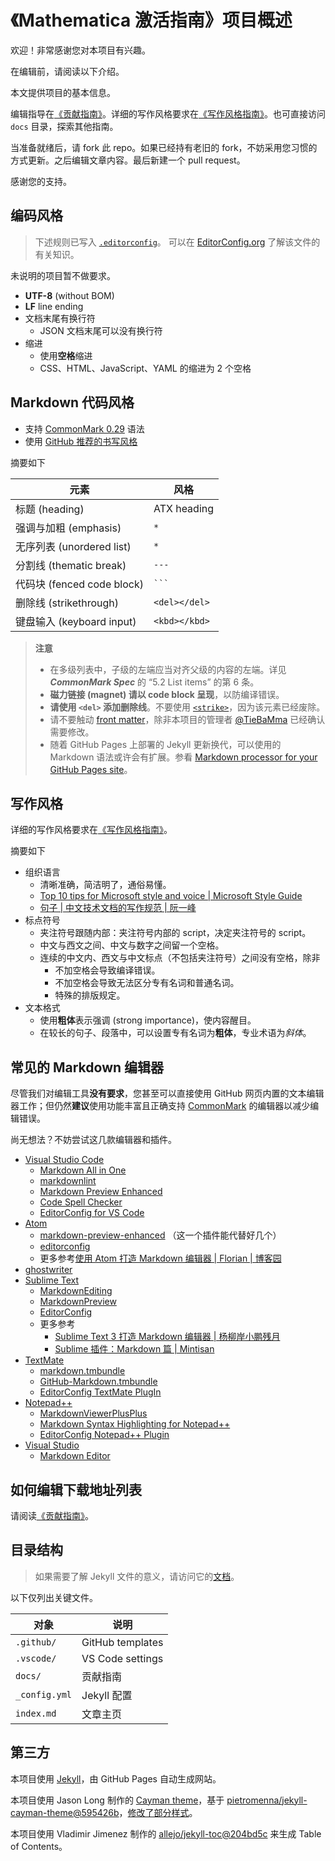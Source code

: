 # 《Mathematica 激活指南》项目概述

欢迎！非常感谢您对本项目有兴趣。

在编辑前，请阅读以下介绍。

本文提供项目的基本信息。

编辑指导在[《贡献指南》][CONTRIBUTING]。详细的写作风格要求在[《写作风格指南》][Writing-style-guide]。也可直接访问 `docs` 目录，探索其他指南。

当准备就绪后，请 fork 此 repo。如果已经持有老旧的 fork，不妨采用您习惯的方式更新。之后编辑文章内容。最后新建一个 pull request。

感谢您的支持。

## 编码风格

> 下述规则已写入 [`.editorconfig`](.editorconfig)。
> 可以在 [EditorConfig.org](https://editorconfig.org/) 了解该文件的有关知识。

未说明的项目暂不做要求。

* **UTF-8** (without BOM)
* **LF** line ending
* 文档末尾有换行符
  * JSON 文档末尾可以没有换行符
* 缩进
  * 使用**空格**缩进
  * CSS、HTML、JavaScript、YAML 的缩进为 2 个空格

## Markdown 代码风格

* 支持 [CommonMark 0.29](https://spec.commonmark.org/0.29/) 语法
* 使用 [GitHub 推荐的书写风格](https://guides.github.com/features/mastering-markdown/)

摘要如下

| 元素                       | 风格          |
| -------------------------- | ------------- |
| 标题 (heading)             | ATX heading   |
| 强调与加粗 (emphasis)      | `*`           |
| 无序列表 (unordered list)  | `*`           |
| 分割线 (thematic break)    | `---`         |
| 代码块 (fenced code block) | ` ``` `       |
| 删除线 (strikethrough)     | `<del></del>` |
| 键盘输入 (keyboard input)  | `<kbd></kbd>` |

> **注意**
>
> * 在多级列表中，子级的左端应当对齐父级的内容的左端。详见 ***CommonMark Spec*** 的 “5.2 List items” 的第 6 条。
> * **磁力链接 (magnet) 请以 code block 呈现**，以防编译错误。
> * **请使用 `<del>` 添加删除线**。不要使用 [`<strike>`](https://developer.mozilla.org/en-US/docs/Web/HTML/Element/strike)，因为该元素已经废除。
> * 请不要触动 [front matter](https://jekyllrb.com/docs/front-matter/)，除非本项目的管理者 [@TieBaMma](https://github.com/TieBaMma) 已经确认需要修改。
> * 随着 GitHub Pages 上部署的 Jekyll 更新换代，可以使用的 Markdown 语法或许会有扩展。参看 [Markdown processor for your GitHub Pages site](https://help.github.com/en/articles/setting-a-markdown-processor-for-your-github-pages-site-using-jekyll)。

## 写作风格

详细的写作风格要求在[《写作风格指南》][Writing-style-guide]。

摘要如下

* 组织语言
  * 清晰准确，简洁明了，通俗易懂。
  * [Top 10 tips for Microsoft style and voice | Microsoft Style Guide](https://docs.microsoft.com/en-us/style-guide/top-10-tips-style-voice)
  * [句子 | 中文技术文档的写作规范 | 阮一峰](https://github.com/ruanyf/document-style-guide/blob/master/docs/text.md#%E5%8F%A5%E5%AD%90)
* 标点符号
  * 夹注符号跟随内部：夹注符号内部的 script，决定夹注符号的 script。
  * 中文与西文之间、中文与数字之间留一个空格。
  * 连续的中文内、西文与中文标点（不包括夹注符号）之间没有空格，除非
    * 不加空格会导致编译错误。
    * 不加空格会导致无法区分专有名词和普通名词。
    * 特殊的排版规定。
* 文本格式
  * 使用**粗体**表示强调 (strong importance)，使内容醒目。
  * 在较长的句子、段落中，可以设置专有名词为**粗体**，专业术语为*斜体*。

## 常见的 Markdown 编辑器

尽管我们对编辑工具**没有要求**，您甚至可以直接使用 GitHub 网页内置的文本编辑器工作；但仍然**建议**使用功能丰富且正确支持 [CommonMark](https://spec.commonmark.org/) 的编辑器以减少编辑错误。

尚无想法？不妨尝试这几款编辑器和插件。

* [Visual Studio Code](https://code.visualstudio.com/)
  * [Markdown All in One](https://marketplace.visualstudio.com/items?itemName=yzhang.markdown-all-in-one)
  * [markdownlint](https://marketplace.visualstudio.com/items?itemName=DavidAnson.vscode-markdownlint)
  * [Markdown Preview Enhanced](https://marketplace.visualstudio.com/items?itemName=shd101wyy.markdown-preview-enhanced)
  * [Code Spell Checker](https://marketplace.visualstudio.com/items?itemName=streetsidesoftware.code-spell-checker)
  * [EditorConfig for VS Code](https://marketplace.visualstudio.com/items?itemName=EditorConfig.EditorConfig)
* [Atom](https://atom.io/)
  * [markdown-preview-enhanced](https://atom.io/packages/markdown-preview-enhanced) （这一个插件能代替好几个）
  * [editorconfig](https://atom.io/packages/editorconfig)
  * 更多参考[使用 Atom 打造 Markdown 编辑器 | Florian | 博客园](https://www.cnblogs.com/fanzhidongyzby/p/6637084.html)
* [ghostwriter](https://wereturtle.github.io/ghostwriter/)
* [Sublime Text](https://www.sublimetext.com/)
  * [MarkdownEditing](https://packagecontrol.io/packages/MarkdownEditing)
  * [MarkdownPreview](https://packagecontrol.io/packages/MarkdownPreview)
  * [Editor​Config](https://packagecontrol.io/packages/EditorConfig)
  * 更多参考
    * [Sublime Text 3 打造 Markdown 编辑器 | 杨柳岸小鹏残月](https://www.jianshu.com/p/7cbd50058ea3)
    * [Sublime 插件：Markdown 篇 | Mintisan](https://www.jianshu.com/p/aa30cc25c91b)
* [TextMate](https://macromates.com/)
  * [markdown.tmbundle](https://github.com/textmate/markdown.tmbundle)
  * [GitHub-Markdown.tmbundle](https://github.com/textmate/GitHub-Markdown.tmbundle)
  * [EditorConfig TextMate PlugIn](https://github.com/Mr0grog/editorconfig-textmate#readme)
* [Notepad++](https://notepad-plus-plus.org/)
  * [MarkdownViewerPlusPlus](https://github.com/nea/MarkdownViewerPlusPlus)
  * [Markdown Syntax Highlighting for Notepad++](https://github.com/Edditoria/markdown-plus-plus)
  * [EditorConfig Notepad++ Plugin](https://github.com/editorconfig/editorconfig-notepad-plus-plus#readme)
* [Visual Studio](https://visualstudio.microsoft.com/)
  * [Markdown Editor](https://marketplace.visualstudio.com/items?itemName=MadsKristensen.MarkdownEditor)

## 如何编辑下载地址列表

请阅读[《贡献指南》][CONTRIBUTING]。

## 目录结构

> 如果需要了解 Jekyll 文件的意义，请访问它的[文档](https://jekyllrb.com/docs/structure/)。

以下仅列出关键文件。

| 对象          | 说明             |
| ------------- | ---------------- |
| `.github/`    | GitHub templates |
| `.vscode/`    | VS Code settings |
| `docs/`       | 贡献指南         |
| `_config.yml` | Jekyll 配置      |
| `index.md`    | 文章主页         |

## 第三方

本项目使用 [Jekyll](https://jekyllrb.com/)，由 GitHub Pages 自动生成网站。

本项目使用 Jason Long 制作的 [Cayman theme](https://github.com/jasonlong/cayman-theme)，基于 [pietromenna/jekyll-cayman-theme@595426b](https://github.com/pietromenna/jekyll-cayman-theme/commit/595426b7875c78da3afa4c1810f98efd3dce8b50)，[修改了部分样式](css/cayman-patch.css)。

本项目使用 Vladimir Jimenez 制作的 [allejo/jekyll-toc@204bd5c](https://github.com/allejo/jekyll-toc/commit/204bd5c66952a2c214c86212b342d417c7edae80) 来生成 Table of Contents。

[CONTRIBUTING]: docs/CONTRIBUTING.md
[Writing-style-guide]: docs/Writing-style-guide.md
